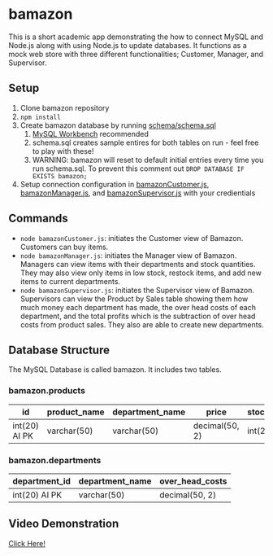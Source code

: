 # bamazon
This is a short academic app demonstrating the how to connect MySQL and Node.js along with using Node.js to update databases. It functions as a mock web store with three different functionalities; Customer, Manager, and Supervisor.

## Setup
1. Clone bamazon repository
1. `npm install`
1. Create bamazon database by running [schema/schema.sql](https://github.com/LukeKeltner/bamazon/blob/master/schema/schema.sql)
      1. [MySQL Workbench](https://github.com/LukeKeltner/bamazon/blob/master/schema/schema.sql) recommended
      1. schema.sql creates sample entires for both tables on run - feel free to play with these!
      1. WARNING: bamazon will reset to default initial entries every time you run schema.sql.  To prevent this comment out `DROP DATABASE IF EXISTS bamazon;`
1. Setup connection configuration in [bamazonCustomer.js](https://github.com/LukeKeltner/bamazon/blob/master/bamazonCustomer.js), [bamazonManager.js](https://github.com/LukeKeltner/bamazon/blob/master/bamazonManager.js), and [bamazonSupervisor.js](https://github.com/LukeKeltner/bamazon/blob/master/bamazonSupervisor.js) with your credientials


## Commands
* `node bamazonCustomer.js`:
initiates the Customer view of Bamazon.  Customers can buy items.
* `node bamazonManager.js`:
initiates the Manager view of Bamazon.  Managers can view items with their departments and stock quantities.  They may also view only items in low stock, restock items, and add new items to current departments.
* `node bamazonSupervisor.js`:
initiates the Supervisor view of Bamazon.  Supervisors can view the Product by Sales table showing them how much money each department has made, the over head costs of each department, and the total profits which is the subtraction of over head costs from product sales.  They also are able to create new departments.

## Database Structure
The MySQL Database is called bamazon.  It includes two tables.
### bamazon.products

id | product_name | department_name | price | stock_quantity | product_sales 
------------ | ------------- |------------ | ------------- | ------------ | -------------
int(20) AI PK | varchar(50) | varchar(50) | decimal(50, 2) | int(20) | decimal(50, 2)

### bamazon.departments

department_id | department_name | over_head_costs
------------ | ------------- |------------
int(20) AI PK | varchar(50) | decimal(50, 2) 

## Video Demonstration
<a href="https://youtu.be/9YW2XWnSX3c" target="_blank">Click Here!</a>
